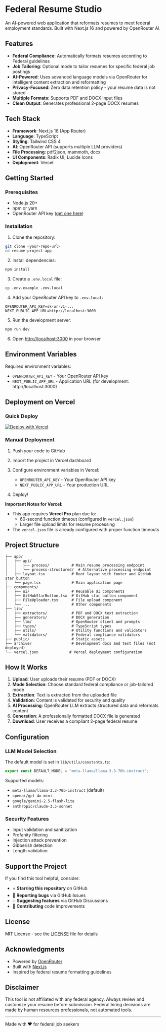 # Federal Resume Studio

An AI-powered web application that reformats resumes to meet federal employment standards. Built with Next.js 16 and powered by OpenRouter AI.

## Features

- **Federal Compliance**: Automatically formats resumes according to Federal guidelines
- **Job Tailoring**: Optional mode to tailor resumes for specific federal job postings
- **AI-Powered**: Uses advanced language models via OpenRouter for intelligent content extraction and reformatting
- **Privacy-Focused**: Zero data retention policy - your resume data is not stored
- **Multiple Formats**: Supports PDF and DOCX input files
- **Clean Output**: Generates professional 2-page DOCX resumes

## Tech Stack

- **Framework**: Next.js 16 (App Router)
- **Language**: TypeScript
- **Styling**: Tailwind CSS 4
- **AI**: OpenRouter API (supports multiple LLM providers)
- **File Processing**: pdf2json, mammoth, docx
- **UI Components**: Radix UI, Lucide Icons
- **Deployment**: Vercel

## Getting Started

### Prerequisites

- Node.js 20+
- npm or yarn
- OpenRouter API key ([get one here](https://openrouter.ai/))

### Installation

1. Clone the repository:
```bash
git clone <your-repo-url>
cd resume-project-app
```

2. Install dependencies:
```bash
npm install
```

3. Create a `.env.local` file:
```bash
cp .env.example .env.local
```

4. Add your OpenRouter API key to `.env.local`:
```
OPENROUTER_API_KEY=sk-or-v1-...
NEXT_PUBLIC_APP_URL=http://localhost:3000
```

5. Run the development server:
```bash
npm run dev
```

6. Open [http://localhost:3000](http://localhost:3000) in your browser

## Environment Variables

Required environment variables:

- `OPENROUTER_API_KEY` - Your OpenRouter API key
- `NEXT_PUBLIC_APP_URL` - Application URL (for development: http://localhost:3000)

## Deployment on Vercel

### Quick Deploy

[![Deploy with Vercel](https://vercel.com/button)](https://vercel.com/new/clone?repository-url=<your-repo-url>)

### Manual Deployment

1. Push your code to GitHub

2. Import the project in Vercel dashboard

3. Configure environment variables in Vercel:
   - `OPENROUTER_API_KEY` - Your OpenRouter API key
   - `NEXT_PUBLIC_APP_URL` - Your production URL

4. Deploy!

**Important Notes for Vercel:**
- This app requires **Vercel Pro** plan due to:
  - 60-second function timeout (configured in `vercel.json`)
  - Larger file upload limits for resume processing
- The `vercel.json` file is already configured with proper function timeouts

## Project Structure

```
├── app/
│   ├── api/
│   │   ├── process/          # Main resume processing endpoint
│   │   └── process-structured/  # Alternative processing endpoint
│   ├── layout.tsx            # Root layout with footer and GitHub star button
│   └── page.tsx              # Main application page
├── components/
│   ├── ui/                   # Reusable UI components
│   ├── GitHubStarButton.tsx  # GitHub star button component
│   ├── FileUploader.tsx      # File upload component
│   └── ...                   # Other components
├── lib/
│   ├── extractors/           # PDF and DOCX text extraction
│   ├── generators/           # DOCX generation
│   ├── llm/                  # OpenRouter client and prompts
│   ├── types/                # TypeScript types
│   ├── utils/                # Utility functions and validators
│   └── validators/           # Federal compliance validators
├── public/                   # Static assets
├── archive/                  # Development docs and test files (not deployed)
└── vercel.json              # Vercel deployment configuration
```

## How It Works

1. **Upload**: User uploads their resume (PDF or DOCX)
2. **Mode Selection**: Choose standard federal compliance or job-tailored mode
3. **Extraction**: Text is extracted from the uploaded file
4. **Validation**: Content is validated for security and quality
5. **AI Processing**: OpenRouter LLM extracts structured data and reformats content
6. **Generation**: A professionally formatted DOCX file is generated
7. **Download**: User receives a compliant 2-page federal resume

## Configuration

### LLM Model Selection

The default model is set in `lib/utils/constants.ts`:
```typescript
export const DEFAULT_MODEL = "meta-llama/llama-3.3-70b-instruct";
```

Supported models:
- `meta-llama/llama-3.3-70b-instruct` (default)
- `openai/gpt-4o-mini`
- `google/gemini-2.5-flash-lite`
- `anthropic/claude-3.5-sonnet`

### Security Features

- Input validation and sanitization
- Profanity filtering
- Injection attack prevention
- Gibberish detection
- Length validation

## Support the Project

If you find this tool helpful, consider:
- ⭐ **Starring this repository** on GitHub
- 🐛 **Reporting bugs** via GitHub Issues
- 💡 **Suggesting features** via GitHub Discussions
- 🤝 **Contributing** code improvements

## License

MIT License - see the [LICENSE](LICENSE) file for details

## Acknowledgments

- Powered by [OpenRouter](https://openrouter.ai/)
- Built with [Next.js](https://nextjs.org/)
- Inspired by federal resume formatting guidelines

## Disclaimer

This tool is not affiliated with any federal agency. Always review and customize your resume before submission. Federal hiring decisions are made by human resources professionals, not automated tools.

---

Made with ❤️ for federal job seekers

